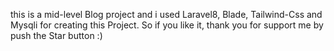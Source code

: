 this is a mid-level Blog project and i used Laravel8, Blade, Tailwind-Css and Mysqli for creating this Project.
So if you like it, thank you for support me by push the Star button :) 
